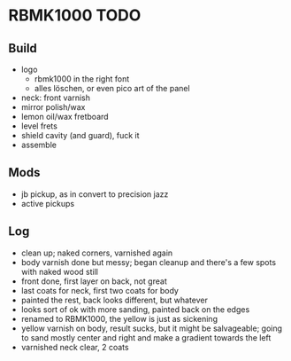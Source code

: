 # RBMK1000 TODO

## Build
- logo
	* rbmk1000 in the right font
	* alles löschen, or even pico art of the panel
- neck: front varnish
- mirror polish/wax
- lemon oil/wax fretboard
- level frets
- shield cavity (and guard), fuck it
- assemble

## Mods
- jb pickup, as in convert to precision jazz
- active pickups

## Log
- clean up; naked corners, varnished again
- body varnish done but messy; began cleanup and there's a few spots with naked wood still
- front done, first layer on back, not great
- last coats for neck, first two coats for body
- painted the rest, back looks different, but whatever
- looks sort of ok with more sanding, painted back on the edges
- renamed to RBMK1000, the yellow is just as sickening
- yellow varnish on body, result sucks,
but it might be salvageable;
going to sand mostly center and right and make a gradient towards the left
- varnished neck clear, 2 coats
